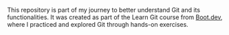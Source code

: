 This repository is part of my journey to better understand Git and its functionalities. It was created as part of the Learn Git course from [Boot.dev](https://www.boot.dev/tracks/backend), where I practiced and explored Git through hands-on exercises.
